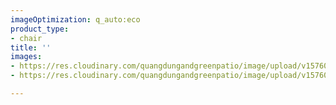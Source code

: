 ```yaml
---
imageOptimization: q_auto:eco
product_type:
- chair
title: ''
images:
- https://res.cloudinary.com/quangdungandgreenpatio/image/upload/v1576049596/posts/DSC07597_2_oxsfxn.png
- https://res.cloudinary.com/quangdungandgreenpatio/image/upload/v1576049393/posts/DSC07599_baykda.png

---
```

